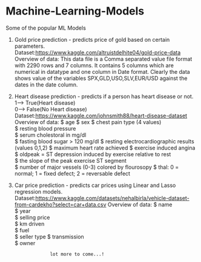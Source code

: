# Machine-Learning-Models
Some of the popular ML Models   


1) Gold price prediction - predicts price of gold based on certain parameters.  
    Dataset:https://www.kaggle.com/altruistdelhite04/gold-price-data    
    Overview of data: This data file is a Comma separated value file format with 2290 rows and 7 columns. It contains 5 columns which are numerical in datatype and one     column in Date format. Clearly the data shows value of the variables SPX,GLD,USO,SLV,EUR/USD against the dates in the date column.  
   
   
2) Heart disease prediction - predicts if a person has heart disease or not.    
    1--> True(Heart disease)    
    0--> False(No Heart disease)    
    Dataset:https://www.kaggle.com/johnsmith88/heart-disease-dataset    
    Overview of data: $ age 
                      $ sex 
                      $ chest pain type (4 values)  
                      $ resting blood pressure  
                      $ serum cholestoral in mg/dl  
                      $ fasting blood sugar > 120 mg/dl 
                      $ resting electrocardiographic results (values 0,1,2) 
                      $ maximum heart rate achieved 
                      $ exercise induced angina 
                      $ oldpeak = ST depression induced by exercise relative to rest    
                      $ the slope of the peak exercise ST segment   
                      $ number of major vessels (0-3) colored by flourosopy 
                      $ thal: 0 = normal; 1 = fixed defect; 2 = reversable defect   


3) Car price prediction - predicts car prices using Linear and Lasso regression models.
    Dataset:https://www.kaggle.com/datasets/nehalbirla/vehicle-dataset-from-cardekho?select=car+data.csv
    Overview of data: $ name    
                      $ year    
                      $ selling price   
                      $ km driven   
                      $ fuel    
                      $ seller type 
                      $ transmission    
                      $ owner   


                    lot more to come...!
